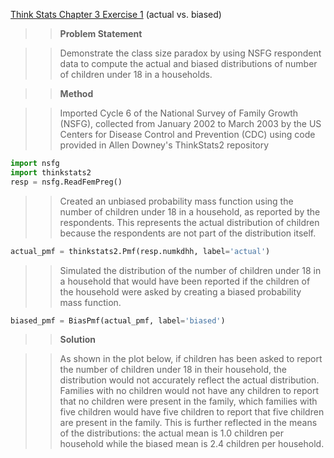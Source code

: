 [Think Stats Chapter 3 Exercise 1](http://greenteapress.com/thinkstats2/html/thinkstats2004.html#toc31) (actual vs. biased)

>> **Problem Statement**

>> Demonstrate the class size paradox by using NSFG respondent data to compute the actual and biased distributions of number of children under 18 in a households.  

>> **Method**

>> Imported Cycle 6 of the National Survey of Family Growth (NSFG), collected from January 2002 to March 2003 by the US Centers for Disease Control and Prevention (CDC) using code provided in Allen Downey's ThinkStats2 repository
```python
import nsfg
import thinkstats2
resp = nsfg.ReadFemPreg()
```

>> Created an unbiased probability mass function using the number of children under 18 in a household, as reported by the respondents. This represents the actual distribution of children because the respondents are not part of the distribution itself.
```python
actual_pmf = thinkstats2.Pmf(resp.numkdhh, label='actual')
```

>> Simulated the distribution of the number of children under 18 in a household that would have been reported if the children of the household were asked by creating a biased probability mass function.
```python
biased_pmf = BiasPmf(actual_pmf, label='biased')
```

>> **Solution**

>> As shown in the plot below, if children has been asked to report the number of children under 18 in their household, the distribution would not accurately reflect the actual distribution. Families with no children would not have any children to report that no children were present in the family, which families with five children would have five children to report that five children are present in the family. This is further reflected in the means of the distributions: the actual mean is 1.0 children per household while the biased mean is 2.4 children per household.
